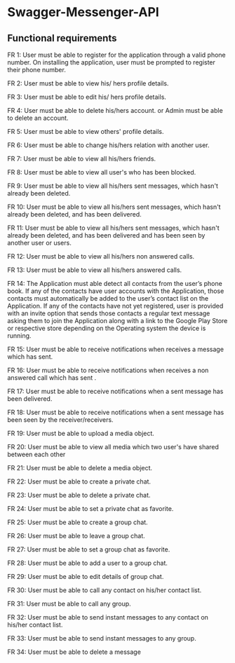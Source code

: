 # Swagger-Messenger-API

 Functional requirements		   
------------------------------------------------
FR  1:	User must be able to register for the application through a valid phone number. 
		On installing the application, user must be prompted to register their phone number.	

FR  2:  User must be able to view his/ hers profile details.

FR  3:  User must be able to edit his/ hers profile details.

FR  4:	User must be able to delete his/hers account. or Admin must be able to delete an account.

FR  5:	User must be able to view others' profile details.

FR  6:  User must be able to change his/hers relation with another user.

FR  7:	User must be able to view all his/hers friends.

FR  8:  User must be able to view all user's who has been blocked.

FR  9:	User must be able to view all his/hers sent messages, which hasn't already been deleted.

FR 10:  User must be able to view all his/hers sent messages, which hasn't already been deleted, and has been delivered.

FR 11:  User must be able to view all his/hers sent messages, which hasn't already been deleted, and has been delivered and has been seen by another user or users.

FR 12:  User must be able to view all his/hers non answered calls.

FR 13:  User must be able to view all his/hers answered calls.

FR 14:	The Application must able detect all contacts from the user’s phone book. If any of the contacts have user accounts with the Application, 
        those contacts must automatically be added to the user’s contact list on the Application. If any of the contacts have not yet registered, 
        user is provided with an invite option that sends those contacts a regular text message asking them to join the Application along with a 
	    link to the Google Play Store or respective store depending on the Operating system the device is running.

FR 15:	User must be able to receive notifications when receives a message which has sent.

FR 16:  User must be able to receive notifications when receives a non answered call which has sent .

FR 17:	User must be able to receive notifications when a sent message has been delivered.

FR 18:  User must be able to receive notifications when a sent message has been seen by the receiver/receivers.

FR 19:  User must be able to upload a media object. 

FR 20:  User must be able to view all media which two user's have shared between each other

FR 21:  User must be able to delete a media object.

FR 22:  User must be able to create a private chat.

FR 23:  User must be able to delete a private chat.

FR 24:  User must be able to set a private chat as favorite.

FR 25:  User must be able to create a group chat.

FR 26:	User must be able to leave a group chat.

FR 27:  User must be able to set a group chat as favorite.

FR 28:  User must be able to add a user to a group chat.

FR 29:  User must be able to edit details of group chat.

FR 30:	User must be able to call any contact on his/her contact list. 

FR 31:	User must be able to call any group. 

FR 32:  User must be able to send instant messages to any contact on his/her contact list. 

FR 33:  User must be able to send instant messages to any group.

FR 34:  User must be able to delete a message
